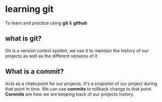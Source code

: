 # learning git
To learn and practice using **git** & **github**

## what is git?
Git is a version control system, we use it to maintain the history of our projects as well as the different versions of it

## What is a commit?
Acts as a chekcpoint for our projects. It's a snapshot of our project during that point in time. We can use **commits** to rollback change to that point. **Commits** are how we are keeping track of our projects history.